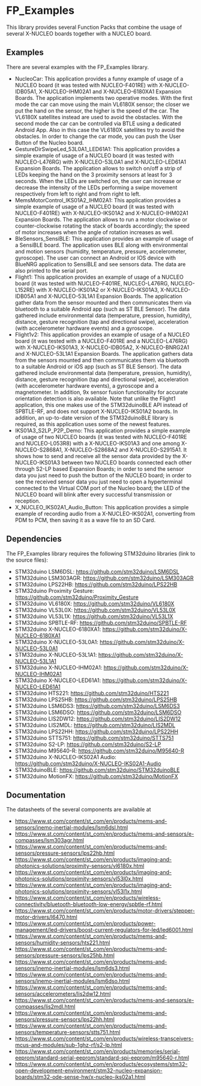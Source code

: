 # FP_Examples

This library provides several Function Packs that combine the usage of several X-NUCLEO boards together with a NUCLEO board.

## Examples

There are several examples with the FP_Examples library.
* NucleoCar: This application provides a funny example of usage of a NUCLEO board (it was tested with NUCLEO-F401RE) with 
X-NUCLEO-IDB05A1, X-NUCLEO-IHM02A1 and X-NUCLEO-6180XA1 Expansion Boards. The application implements two operative modes. With the 
first mode the car can move using the main VL6180X sensor; the closer we put the hand on the sensor, the higher is the speed of the car. 
The VL6180X satellites instead are used to avoid the obstacles. With the second mode the car can be controlled via BTLE using a dedicated 
Android App. Also in this case the VL6180X satellites try to avoid the obstacles. In order to change the car mode, you can push the User 
Button of the Nucleo board.
* GestureDirSwipeLed_53L0A1_LED61A1: This application provides a simple example of usage of a NUCLEO board (it was tested with NUCLEO-L476RG) 
with X-NUCLEO-53L0A1 and X-NUCLEO-LED61A1 Expansion Boards. The application allows to switch on/off a strip of LEDs keeping the hand on the 3
proximity sensors at least for 3 seconds. When the LEDs are switched on, the user can increase or decrease the intensity of the LEDs performing
a swipe movement respectively from left to right and from right to left.
* MemsMotorControl_IKS01A2_IHM02A1: This application provides a simple example of usage of a NUCLEO board (it was tested with NUCLEO-F401RE) 
with X-NUCLEO-IKS01A2 and X-NUCLEO-IHM02A1 Expansion Boards. The application allows to run a motor clockwise or counter-clockwise rotating the 
stack of boards accordingly; the speed of motor increases when the angle of rotation increases as well. 
* BleSensors_SensiBLE: This application provides an example of usage of a SensiBLE board. The application uses BLE along with environmental and 
motion sensors (humidity, temperature, pressure, accelerometer, gyroscope). The user can connect an Android or IOS device with BlueNRG application 
to SensiBLE and see sensors data. The data are also printed to the serial port.
* Flight1: This application provides an example of usage of a NUCLEO board (it was tested with NUCLEO-F401RE, NUCLEO-L476RG, NUCLEO-L152RE) with
X-NUCLEO-IKS01A2 or X-NUCLEO-IKS01A3, X-NUCLEO-IDB05A1 and X-NUCLEO-53L1A1 Expansion Boards. The application gather data from the sensor mounted and then communicates
them via bluetooth to a suitable Android app (such as ST BLE Sensor). The data gathered include environmental data (temperature, pression, humidity), 
distance, gesture recognition (tap and directional swipe), acceleration (with accelerometer hardware events) and a gyroscope.
* Flight1v2: This application provides an example of usage of a NUCLEO board (it was tested with a NUCLEO-F401RE and a NUCLEO-L476RG) with
X-NUCLEO-IKS01A3, X-NUCLEO-IDB05A2, X-NUCLEO-BNRG2A1 and X-NUCLEO-53L1A1 Expansion Boards. The application gathers data from the sensors mounted and then communicates
them via bluetooth to a suitable Android or iOS app (such as ST BLE Sensor). The data gathered include environmental data (temperature, pression, humidity), 
distance, gesture recognition (tap and directional swipe), acceleration (with accelerometer hardware events), a gyroscope and a magnetometer. In addition, 9x sensor fusion functionality for accurate orientation detection is also available. Note that
unlike the Flight1 application, this one makes use of the STM32duinoBLE API instead of SPBTLE-RF, and does not support X-NUCLEO-IKS01A2 boards. In addition, an up-to-date version of the STM32duinoBLE library is required, as this application uses some of the newest features.
* IKS01A3_S2LP_P2P_Demo: This application provides a simple example of usage of two NUCLEO boards (it was tested with NUCLEO-F401RE and NUCLEO-L053R8) 
with a X-NUCLEO-IKS01A3 and one among X-NUCLEO-S2868A1, X-NUCLEO-S2868A2 and X-NUCLEO-S2915A1. It shows how to send and receive all the sensor data 
provided by the X-NUCLEO-IKS01A3 between two NUCLEO boards connected each other through S2-LP based Expansion Boards; in order to send the sensor data 
you just need to push the button of the NUCLEO board; in order to see the received sensor data you just need to open a hyperterminal connected to 
the Virtual COM port of the Nucleo board; the LED of the NUCLEO board will blink after every successful transmission or reception.
* X_NUCLEO_IKS02A1_Audio_Button: This application provides a simple example of recording audio from a X-NUCLEO-IKS02A1, converting from PDM to PCM, then saving it as a wave file to an SD Card. 

## Dependencies

The FP_Examples library requires the following STM32duino libraries (link to the source files):

* STM32duino LSM6DSL: https://github.com/stm32duino/LSM6DSL
* STM32duino LSM303AGR: https://github.com/stm32duino/LSM303AGR
* STM32duino LPS22HB: https://github.com/stm32duino/LPS22HB
* STM32duino Proximity Gesture: https://github.com/stm32duino/Proximity_Gesture
* STM32duino VL6180X: https://github.com/stm32duino/VL6180X
* STM32duino VL53L0X: https://github.com/stm32duino/VL53L0X
* STM32duino VL53L1X: https://github.com/stm32duino/VL53L1X
* STM32duino SPBTLE-RF: https://github.com/stm32duino/SPBTLE-RF
* STM32duino X-NUCLEO-6180XA1: https://github.com/stm32duino/X-NUCLEO-6180XA1
* STM32duino X-NUCLEO-53L0A1: https://github.com/stm32duino/X-NUCLEO-53L0A1
* STM32duino X-NUCLEO-53L1A1: https://github.com/stm32duino/X-NUCLEO-53L1A1
* STM32duino X-NUCLEO-IHM02A1: https://github.com/stm32duino/X-NUCLEO-IHM02A1
* STM32duino X-NUCLEO-LED61A1: https://github.com/stm32duino/X-NUCLEO-LED61A1
* STM32duino HTS221: https://github.com/stm32duino/HTS221
* STM32duino LPS25HB: https://github.com/stm32duino/LPS25HB
* STM32duino LSM6DS3: https://github.com/stm32duino/LSM6DS3
* STM32duino LSM6DSO: https://github.com/stm32duino/LSM6DSO
* STM32duino LIS2DW12: https://github.com/stm32duino/LIS2DW12
* STM32duino LIS2MDL: https://github.com/stm32duino/LIS2MDL
* STM32duino LPS22HH: https://github.com/stm32duino/LPS22HH
* STM32duino STTS751: https://github.com/stm32duino/STTS751
* STM32duino S2-LP: https://github.com/stm32duino/S2-LP
* STM32duino M95640-R: https://github.com/stm32duino/M95640-R
* STM32duino X-NUCLEO-IKS02A1 Audio: https://github.com/stm32duino/X-NUCLEO-IKS02A1-Audio
* STM32duinoBLE: https://github.com/stm32duino/STM32duinoBLE
* STM32duino MotionFX: https://github.com/stm32duino/MotionFX

## Documentation

The datasheets of the several components are available at  
 * https://www.st.com/content/st_com/en/products/mems-and-sensors/inemo-inertial-modules/lsm6dsl.html
 * https://www.st.com/content/st_com/en/products/mems-and-sensors/e-compasses/lsm303agr.html
 * https://www.st.com/content/st_com/en/products/mems-and-sensors/pressure-sensors/lps22hb.html
 * https://www.st.com/content/st_com/en/products/imaging-and-photonics-solutions/proximity-sensors/vl6180x.html
 * https://www.st.com/content/st_com/en/products/imaging-and-photonics-solutions/proximity-sensors/vl53l0x.html
 * https://www.st.com/content/st_com/en/products/imaging-and-photonics-solutions/proximity-sensors/vl53l1x.html
 * https://www.st.com/content/st_com/en/products/wireless-connectivity/bluetooth-bluetooth-low-energy/spbtle-rf.html
 * https://www.st.com/content/st_com/en/products/motor-drivers/stepper-motor-drivers/l6470.html
 * https://www.st.com/content/st_com/en/products/power-management/led-drivers/boost-current-regulators-for-led/led6001.html
 * https://www.st.com/content/st_com/en/products/mems-and-sensors/humidity-sensors/hts221.html
 * https://www.st.com/content/st_com/en/products/mems-and-sensors/pressure-sensors/lps25hb.html
 * https://www.st.com/content/st_com/en/products/mems-and-sensors/inemo-inertial-modules/lsm6ds3.html
 * https://www.st.com/content/st_com/en/products/mems-and-sensors/inemo-inertial-modules/lsm6dso.html
 * https://www.st.com/content/st_com/en/products/mems-and-sensors/accelerometers/lis2dw12.html
 * https://www.st.com/content/st_com/en/products/mems-and-sensors/e-compasses/lis2mdl.html
 * https://www.st.com/content/st_com/en/products/mems-and-sensors/pressure-sensors/lps22hh.html
 * https://www.st.com/content/st_com/en/products/mems-and-sensors/temperature-sensors/stts751.html
 * https://www.st.com/content/st_com/en/products/wireless-transceivers-mcus-and-modules/sub-1ghz-rf/s2-lp.html
 * https://www.st.com/content/st_com/en/products/memories/serial-eeprom/standard-serial-eeprom/standard-spi-eeprom/m95640-r.html
 * https://www.st.com/content/st_com/en/products/ecosystems/stm32-open-development-environment/stm32-nucleo-expansion-boards/stm32-ode-sense-hw/x-nucleo-iks02a1.html




